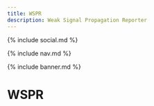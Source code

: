 ```yaml
---
title: WSPR
description: Weak Signal Propagation Reporter
---
```


{% include social.md %}

{% include nav.md %}

{% include banner.md %}

# WSPR
